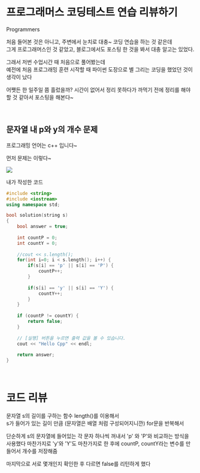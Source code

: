 # 프로그래머스 코딩테스트 연습 리뷰하기
Programmers   

처음 들어본 것은 아니고, 주변에서 눈치로 대충~ 코딩 연습을 하는 것 같은데   
그게 프로그래머스인 것 같았고, 블로그에서도 포스팅 한 것을 봐서 대충 알고는 있었다.

그래서 저번 수업시간 때 처음으로 풀어봤는데  
예전에 처음 프로그래밍 훈련 시작할 때 파이썬 도장으로 별 그리는 코딩을 했었던 것이 생각이 났다

어쨋든 한 일주일 쯤 흘렀을까? 시간이 없어서 정리 못하다가 까먹기 전에 정리를 해야할 것 같아서
포스팅을 해본다~

<br/>

## 문자열 내 p와 y의 개수 문제
프로그래밍 언어는 c++ 입니다~

먼저 문제는 이렇다~

<img src=0>
<br/>


내가 작성한 코드
```cpp
#include <string>
#include <iostream>
using namespace std;

bool solution(string s)
{
    bool answer = true;
    
    int countP = 0;
    int countY = 0;
    
    //cout << s.length();
    for(int i=0; i < s.length(); i++) {
        if(s[i] == 'p' || s[i] == 'P') {
            countP++;
        }   
        
        if(s[i] == 'y' || s[i] == 'Y') {
            countY++;
        }   
    }
    
    if (countP != countY) {
        return false;
    }
       
    // [실행] 버튼을 누르면 출력 값을 볼 수 있습니다.
    cout << "Hello Cpp" << endl;
     
    return answer;
}
```

<br/>

# 코드 리뷰

문자열 s의 길이를 구하는 함수 length()를 이용해서   
s가 들어가 있는 길이 만큼 (문자열은 배열 처럼 구성되어지니깐) for문을 반복해서 

단순하게 s의 문자열에 들어있는 각 문자 하나씩 꺼내서 'p' 와 'P'와 비교하는 방식을 사용했다
마찬가지로 'y'와 'Y'도 마찬가지로 한 후에
countP, countY라는 변수를 만들어서 개수를 저장해줌

마지막으로 서로 몇개인지 확인한 후 다르면 false를 리턴하게 했다



